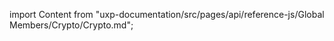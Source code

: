 
import Content from "uxp-documentation/src/pages/api/reference-js/Global Members/Crypto/Crypto.md";

<Content query="product=xd"/>
